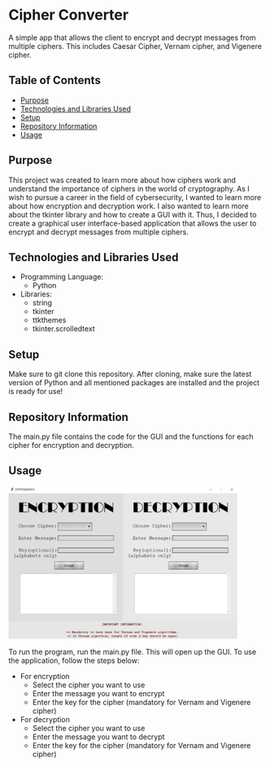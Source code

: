 # Cipher Converter
A simple app that allows the client to encrypt and decrypt messages from multiple ciphers. This includes Caesar Cipher, Vernam cipher, and Vigenere cipher.



## Table of Contents
- [Purpose](#purpose)
- [Technologies and Libraries Used](#technologies-and-libraries-used)
- [Setup](#setup)
- [Repository Information](#repository-information)
- [Usage](#usage)


## Purpose
This project was created to learn more about how ciphers work and understand the importance of ciphers in the world of cryptography. As I wish to pursue a career in the field of cybersecurity, I wanted to learn more about how encryption and decryption work.
I also wanted to learn more about the tkinter library and how to create a GUI with it. Thus, I decided to create a graphical user interface-based application that allows the user to encrypt and decrypt messages from multiple ciphers.


## Technologies and Libraries Used
- Programming Language:
    - Python
- Libraries:
    - string
    - tkinter
    - ttkthemes
    - tkinter.scrolledtext


## Setup
Make sure to git clone this repository. After cloning, make sure the latest version of Python and all mentioned packages are installed and the project is ready for use!


## Repository Information
The main.py file contains the code for the GUI and the functions for each cipher for encryption and decryption.

## Usage

<img src="image.png" width="450" height="300">



To run the program, run the main.py file. This will open up the GUI. To use the application, follow the steps below:
- For encryption
    - Select the cipher you want to use
    - Enter the message you want to encrypt
    - Enter the key for the cipher (mandatory for Vernam and Vigenere cipher)
- For decryption
    - Select the cipher you want to use
    - Enter the message you want to decrypt
    - Enter the key for the cipher (mandatory for Vernam and Vigenere cipher)
